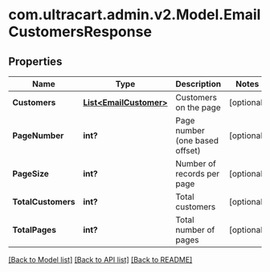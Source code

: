 # com.ultracart.admin.v2.Model.EmailCustomersResponse
## Properties

Name | Type | Description | Notes
------------ | ------------- | ------------- | -------------
**Customers** | [**List&lt;EmailCustomer&gt;**](EmailCustomer.md) | Customers on the page | [optional] 
**PageNumber** | **int?** | Page number (one based offset) | [optional] 
**PageSize** | **int?** | Number of records per page | [optional] 
**TotalCustomers** | **int?** | Total customers | [optional] 
**TotalPages** | **int?** | Total number of pages | [optional] 


[[Back to Model list]](../README.md#documentation-for-models) [[Back to API list]](../README.md#documentation-for-api-endpoints) [[Back to README]](../README.md)

